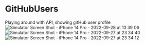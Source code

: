 # GitHubUsers
Playing around with API, showing gitHub user profile
![Simulator Screen Shot - iPhone 14 Pro - 2022-09-28 at 13 39 06](https://user-images.githubusercontent.com/63366733/192769892-fb174a84-d7ba-48c9-bf43-45f34424cf00.png)
![Simulator Screen Shot - iPhone 14 Pro - 2022-09-27 at 23 34 40](https://user-images.githubusercontent.com/63366733/192769904-1c17d4e6-4062-4b6c-bf98-8580176c651a.png)
![Simulator Screen Shot - iPhone 14 Pro - 2022-09-27 at 23 34 12](https://user-images.githubusercontent.com/63366733/192769921-b56e0e84-d5ca-4c66-8b8c-3a4754959e28.png)
